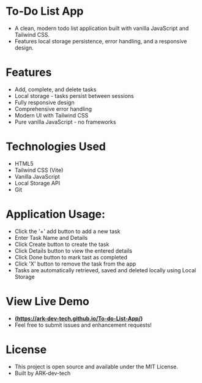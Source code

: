 # To-Do List App

- A clean, modern todo list application built with vanilla JavaScript and Tailwind CSS.
- Features local storage persistence, error handling, and a responsive design.


# Features 

- Add, complete, and delete tasks
- Local storage - tasks persist between sessions
- Fully responsive design
- Comprehensive error handling
- Modern UI with Tailwind CSS
- Pure vanilla JavaScript - no frameworks


# Technologies Used 

- HTML5 
- Tailwind CSS (Vite)
- Vanilla JavaScript
- Local Storage API
- Git


# Application Usage:

- Click the '+' add button to add a new task
- Enter Task Name and Details
- Click Create button to create the task
- Click Details button to view the entered details
- Click Done button to mark tast as completed
- Click 'X' button to remove the task from the app
- Tasks are automatically retrieved, saved and deleted locally using Local Storage


# View Live Demo 

- **(https://ark-dev-tech.github.io/To-do-List-App/)**
- Feel free to submit issues and enhancement requests!


# License 

- This project is open source and available under the MIT License.
- Built by ARK-dev-tech